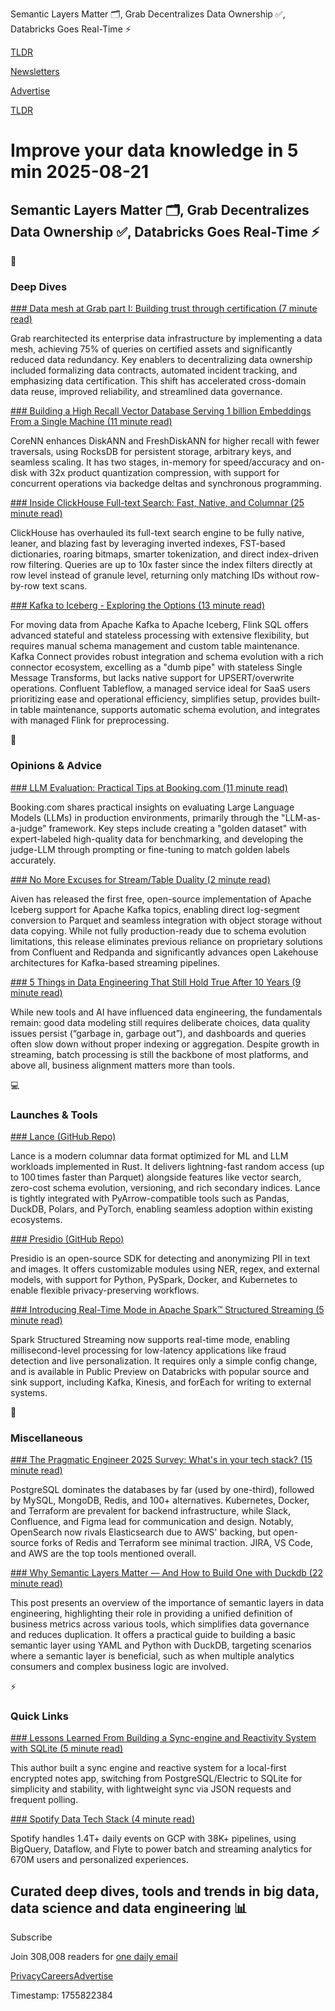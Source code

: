 Semantic Layers Matter 🗂️, Grab Decentralizes Data Ownership ✅, Databricks Goes Real-Time ⚡

[TLDR](/)

[Newsletters](/newsletters)

[Advertise](https://advertise.tldr.tech/)

[TLDR](/)

# Improve your data knowledge in 5 min 2025-08-21

## Semantic Layers Matter 🗂️, Grab Decentralizes Data Ownership ✅, Databricks Goes Real-Time ⚡

📱

### Deep Dives

[### Data mesh at Grab part I: Building trust through certification (7 minute read)](https://engineering.grab.com/signals-market-place?utm_source=tldrdata)

Grab rearchitected its enterprise data infrastructure by implementing a data mesh, achieving 75% of queries on certified assets and significantly reduced data redundancy. Key enablers to decentralizing data ownership included formalizing data contracts, automated incident tracking, and emphasizing data certification. This shift has accelerated cross-domain data reuse, improved reliability, and streamlined data governance.

[### Building a High Recall Vector Database Serving 1 billion Embeddings From a Single Machine (11 minute read)](http://blog.wilsonl.in/corenn/?utm_source=tldrdata)

CoreNN enhances DiskANN and FreshDiskANN for higher recall with fewer traversals, using RocksDB for persistent storage, arbitrary keys, and seamless scaling. It has two stages, in-memory for speed/accuracy and on-disk with 32x product quantization compression, with support for concurrent operations via backedge deltas and synchronous programming.

[### Inside ClickHouse Full-text Search: Fast, Native, and Columnar (25 minute read)](https://clickhouse.com/blog/clickhouse-full-text-search?utm_source=tldrdata)

ClickHouse has overhauled its full-text search engine to be fully native, leaner, and blazing fast by leveraging inverted indexes, FST-based dictionaries, roaring bitmaps, smarter tokenization, and direct index-driven row filtering. Queries are up to 10x faster since the index filters directly at row level instead of granule level, returning only matching IDs without row-by-row text scans.

[### Kafka to Iceberg - Exploring the Options (13 minute read)](https://rmoff.net/2025/08/18/kafka-to-iceberg-exploring-the-options/?utm_source=tldrdata)

For moving data from Apache Kafka to Apache Iceberg, Flink SQL offers advanced stateful and stateless processing with extensive flexibility, but requires manual schema management and custom table maintenance. Kafka Connect provides robust integration and schema evolution with a rich connector ecosystem, excelling as a "dumb pipe" with stateless Single Message Transforms, but lacks native support for UPSERT/overwrite operations. Confluent Tableflow, a managed service ideal for SaaS users prioritizing ease and operational efficiency, simplifies setup, provides built-in table maintenance, supports automatic schema evolution, and integrates with managed Flink for preprocessing.

🚀

### Opinions & Advice

[### LLM Evaluation: Practical Tips at Booking.com (11 minute read)](https://booking.ai/llm-evaluation-practical-tips-at-booking-com-1b038a0d6662?utm_source=tldrdata)

Booking.com shares practical insights on evaluating Large Language Models (LLMs) in production environments, primarily through the "LLM-as-a-judge" framework. Key steps include creating a "golden dataset" with expert-labeled high-quality data for benchmarking, and developing the judge-LLM through prompting or fine-tuning to match golden labels accurately.

[### No More Excuses for Stream/Table Duality (2 minute read)](https://www.streamingdata.tech/p/no-more-excuses-for-streamtable-duality?utm_source=tldrdata)

Aiven has released the first free, open-source implementation of Apache Iceberg support for Apache Kafka topics, enabling direct log-segment conversion to Parquet and seamless integration with object storage without data copying. While not fully production-ready due to schema evolution limitations, this release eliminates previous reliance on proprietary solutions from Confluent and Redpanda and significantly advances open Lakehouse architectures for Kafka-based streaming pipelines.

[### 5 Things in Data Engineering That Still Hold True After 10 Years (9 minute read)](https://seattledataguy.substack.com/p/5-things-in-data-engineering-that?utm_source=tldrdata)

While new tools and AI have influenced data engineering, the fundamentals remain: good data modeling still requires deliberate choices, data quality issues persist (“garbage in, garbage out”), and dashboards and queries often slow down without proper indexing or aggregation. Despite growth in streaming, batch processing is still the backbone of most platforms, and above all, business alignment matters more than tools.

💻

### Launches & Tools

[### Lance (GitHub Repo)](https://github.com/lancedb/lance?utm_source=tldrdata)

Lance is a modern columnar data format optimized for ML and LLM workloads implemented in Rust. It delivers lightning-fast random access (up to 100 times faster than Parquet) alongside features like vector search, zero-cost schema evolution, versioning, and rich secondary indices. Lance is tightly integrated with PyArrow-compatible tools such as Pandas, DuckDB, Polars, and PyTorch, enabling seamless adoption within existing ecosystems.

[### Presidio (GitHub Repo)](https://github.com/microsoft/presidio?utm_source=tldrdata)

Presidio is an open-source SDK for detecting and anonymizing PII in text and images. It offers customizable modules using NER, regex, and external models, with support for Python, PySpark, Docker, and Kubernetes to enable flexible privacy-preserving workflows.

[### Introducing Real-Time Mode in Apache Spark™ Structured Streaming (5 minute read)](https://www.databricks.com/blog/introducing-real-time-mode-apache-sparktm-structured-streaming?utm_source=tldrdata)

Spark Structured Streaming now supports real-time mode, enabling millisecond-level processing for low-latency applications like fraud detection and live personalization. It requires only a simple config change, and is available in Public Preview on Databricks with popular source and sink support, including Kafka, Kinesis, and forEach for writing to external systems.

🎁

### Miscellaneous

[### The Pragmatic Engineer 2025 Survey: What's in your tech stack? (15 minute read)](https://newsletter.pragmaticengineer.com/p/the-pragmatic-engineer-2025-survey-part-2?utm_source=tldrdata)

PostgreSQL dominates the databases by far (used by one-third), followed by MySQL, MongoDB, Redis, and 100+ alternatives. Kubernetes, Docker, and Terraform are prevalent for backend infrastructure, while Slack, Confluence, and Figma lead for communication and design. Notably, OpenSearch now rivals Elasticsearch due to AWS' backing, but open-source forks of Redis and Terraform see minimal traction. JIRA, VS Code, and AWS are the top tools mentioned overall.

[### Why Semantic Layers Matter — And How to Build One with Duckdb (22 minute read)](https://motherduck.com/blog/semantic-layer-duckdb-tutorial/?utm_source=tldrdata)

This post presents an overview of the importance of semantic layers in data engineering, highlighting their role in providing a unified definition of business metrics across various tools, which simplifies data governance and reduces duplication. It offers a practical guide to building a basic semantic layer using YAML and Python with DuckDB, targeting scenarios where a semantic layer is beneficial, such as when multiple analytics consumers and complex business logic are involved.

⚡️

### Quick Links

[### Lessons Learned From Building a Sync-engine and Reactivity System with SQLite (5 minute read)](https://www.finkelstein.fr/sqlite-sync-engine-with-reactivity?utm_source=tldrdata)

This author built a sync engine and reactive system for a local-first encrypted notes app, switching from PostgreSQL/Electric to SQLite for simplicity and stability, with lightweight sync via JSON requests and frequent polling.

[### Spotify Data Tech Stack (4 minute read)](https://www.junaideffendi.com/p/spotify-data-tech-stack?utm_source=tldrdata)

Spotify handles 1.4T+ daily events on GCP with 38K+ pipelines, using BigQuery, Dataflow, and Flyte to power batch and streaming analytics for 670M users and personalized experiences.

## Curated deep dives, tools and trends in big data, data science and data engineering 📊

Subscribe

Join 308,008 readers for [one daily email](/api/latest/data)

[Privacy](/privacy)[Careers](https://jobs.ashbyhq.com/tldr.tech)[Advertise](/data/advertise)

Timestamp: 1755822384